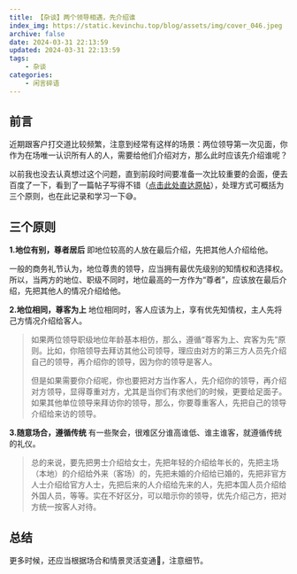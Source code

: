 ```yaml
---
title: 【杂谈】两个领导相遇，先介绍谁
index_img: https://static.kevinchu.top/blog/assets/img/cover_046.jpeg
archive: false
date: 2024-03-31 22:13:59
updated: 2024-03-31 22:13:59
tags:
    - 杂谈
categories:
    - 闲言碎语
---
```


## 前言
近期跟客户打交道比较频繁，注意到经常有这样的场景：两位领导第一次见面，你作为在场唯一认识所有人的人，需要给他们介绍对方，那么此时应该先介绍谁呢？

以前我也没去认真想过这个问题，直到前段时间要准备一次比较重要的会面，便去百度了一下，看到了一篇帖子写得不错（[点击此处直达原帖](https://baijiahao.baidu.com/s?id=1606209461360767179)），处理方式可概括为三个原则，也在此记录和学习一下😅。


## 三个原则

**1.地位有别，尊者居后**
即地位较高的人放在最后介绍，先把其他人介绍给他。

一般的商务礼节认为，地位尊贵的领导，应当拥有最优先级别的知情权和选择权。所以，当两方的地位、职级不同时，地位最高的一方作为“尊者”，应该放在最后介绍，先把其他人的情况介绍给他。


**2.地位相同，尊客为上**
地位相同时，客人应该为上，享有优先知情权，主人先将己方情况介绍给客人。

>如果两位领导职级地位年龄基本相仿，那么，遵循“尊客为上、宾客为先”原则。比如，你陪领导去拜访其他公司领导，理应由对方的第三方人员先介绍自己的领导，再介绍你的领导，因为你的领导是客人。
>
>但是如果需要你介绍呢，你也要把对方当作客人，先介绍你的领导，再介绍对方领导，显得尊重对方，尤其是当你们有求他们的时候，更要给足面子。如果其他单位领导来拜访你的领导，那么，你要尊重客人，先把自己的领导介绍给来访的领导。


**3.随意场合，遵循传统**
有一些聚会，很难区分谁高谁低、谁主谁客，就遵循传统的礼仪。

>总的来说，要先把男士介绍给女士，先把年轻的介绍给年长的，先把主场（本地）的介绍给外来（客场）的，先把未婚的介绍给已婚的，先把非官方人士介绍给官方人士，先把后来的人介绍给先来的人，先把本国人员介绍给外国人员，等等。实在不好区分，可以暗示你的领导，优先介绍己方，把对方统一按客人对待。


## 总结

更多时候，还应当根据场合和情景灵活变通🤣，注意细节。



